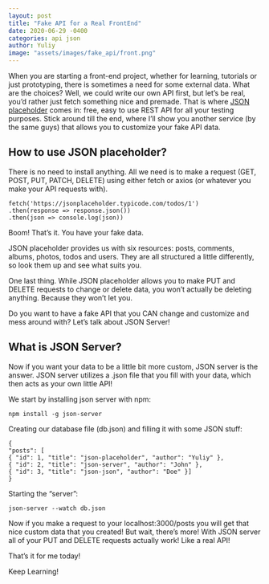 ```yaml
---
layout: post
title: "Fake API for a Real FrontEnd"
date: 2020-06-29 -0400
categories: api json
author: Yuliy
image: "assets/images/fake_api/front.png"
---
```


When you are starting a front-end project, whether for learning, tutorials or just prototyping, there is sometimes a need for some external data. What are the choices? Well, we could write our own API first, but let’s be real, you’d rather just fetch something nice and premade. That is where [JSON placeholder](https://jsonplaceholder.typicode.com/) comes in: free, easy to use REST API for all your testing purposes. Stick around till the end, where I’ll show you another service (by the same guys) that allows you to customize your fake API data.

## How to use JSON placeholder?

There is no need to install anything. All we need is to make a request (GET, POST, PUT, PATCH, DELETE) using either fetch or axios (or whatever you make your API requests with).

```
fetch('https://jsonplaceholder.typicode.com/todos/1')
.then(response => response.json())
.then(json => console.log(json))
```

Boom! That’s it. You have your fake data.

JSON placeholder provides us with six resources: posts, comments, albums, photos, todos and users. They are all structured a little differently, so look them up and see what suits you.

One last thing. While JSON placeholder allows you to make PUT and DELETE requests to change or delete data, you won’t actually be deleting anything. Because they won’t let you.

Do you want to have a fake API that you CAN change and customize and mess around with? Let’s talk about JSON Server!

## What is JSON Server?

Now if you want your data to be a little bit more custom, JSON server is the answer. JSON server utilizes a .json file that you fill with your data, which then acts as your own little API!

We start by installing json server with npm:

```
npm install -g json-server
```

Creating our database file (db.json) and filling it with some JSON stuff:

```
{
"posts": [
{ "id": 1, "title": "json-placeholder", "author": "Yuliy" },
{ "id": 2, "title": "json-server", "author": "John" },
{ "id": 3, "title": "json-json", "author": "Doe" }]
}
```

Starting the “server”:

```
json-server --watch db.json
```

Now if you make a request to your localhost:3000/posts you will get that nice custom data that you created! But wait, there’s more! With JSON server all of your PUT and DELETE requests actually work! Like a real API!

That’s it for me today!

Keep Learning!
